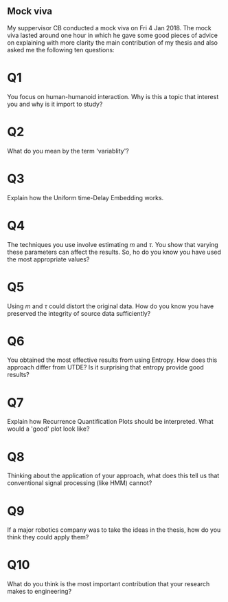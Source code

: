 Mock viva
---

My suppervisor CB conducted a mock viva on 
Fri  4 Jan 2018. The mock viva lasted around 
one hour in which he gave some good pieces of 
advice on explaining with more clarity the 
main contribution of my thesis and also
asked me the following ten questions:

# Q1

You focus on human-humanoid interaction.
Why is this a topic that interest you and 
why is it import to study?

# Q2

What do you mean by the term 'variablity'?


# Q3
Explain how the Uniform time-Delay Embedding works.


# Q4
The techniques you use involve estimating $m$ and $\tau$.
You show that varying these parameters can affect the results.
So, ho do you know you have used the most appropriate values?

# Q5
Using $m$ and $\tau$ could distort the original data.
How do you know you have preserved the integrity of 
source data sufficiently?

# Q6
You obtained the most effective results from using Entropy.
How does this approach differ from UTDE? 
Is it surprising that entropy provide good results?

# Q7
Explain how Recurrence Quantification Plots should be interpreted.
What would a 'good' plot look like?

# Q8
Thinking about the application of your approach, 
what does this tell us that conventional signal processing
(like HMM) cannot?

# Q9
If a major robotics company was to take the ideas in the thesis,
how do you think they could apply them?

# Q10
What do you think is the most important contribution
that your research makes to engineering?






